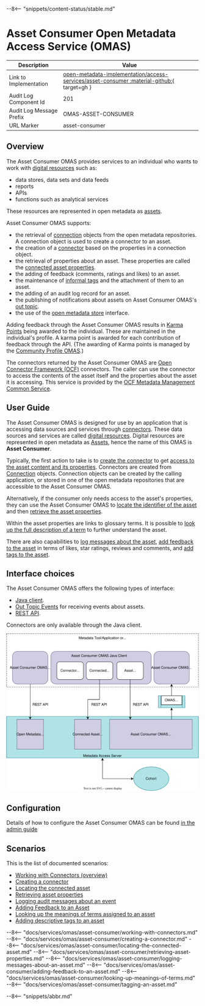 <!-- SPDX-License-Identifier: CC-BY-4.0 -->
<!-- Copyright Contributors to the Egeria project. -->

--8<-- "snippets/content-status/stable.md"

# Asset Consumer Open Metadata Access Service (OMAS)


| Description              | Value                                                                                                                                                                                              |
|--------------------------|----------------------------------------------------------------------------------------------------------------------------------------------------------------------------------------------------|
| Link to Implementation   | [open-metadata-implementation/access-services/asset-consumer :material-github:](https://github.com/odpi/egeria/tree/main/open-metadata-implementation/access-services/asset-consumer){ target=gh } |
| Audit Log Component Id   | 201                                                                                                                                                                                                |
| Audit Log Message Prefix | OMAS-ASSET-CONSUMER                                                                                                                                                                                |
| URL Marker               | asset-consumer                                                                                                                                                                                     |


## Overview

The Asset Consumer OMAS provides services to an individual who wants to work
with [digital resources](/concepts/resource) such as:

* data stores, data sets and data feeds
* reports
* APIs
* functions such as analytical services

These resources are represented in open metadata as [assets](/concepts/asset).

Asset Consumer OMAS supports:

* the retrieval of [connection](/concepts/connection) objects from the open metadata repositories.  A connection object is used to create a connector to an asset.
* the creation of a [connector](/concepts/connector) based on the properties in a connection object.
* the retrieval of properties about an asset.  These properties are called the [connected asset properties](/concepts/connected-asset-properties).
* the adding of feedback (comments, ratings and likes) to an asset.
* the maintenance of [informal tags](/concepts/informal-tag) and the attachment of them to an asset.
* the adding of an audit log record for an asset.
* the publishing of notifications about assets on Asset Consumer OMAS's [out topic](/concepts/out-topic).
* the use of the [open metadata store](/services/gaf-metadata-management) interface.

Adding feedback through the Asset Consumer OMAS results in [Karma Points](/concepts/karma-point) being awarded to the individual.  These are maintained in the individual's profile.  A karma point is awarded for each contribution of feedback through the API. (The awarding of Karma points is managed by the [Community Profile OMAS](/services/omas/community-profile/overview).)

The connectors returned by the Asset Consumer OMAS are [Open Connector Framework (OCF)](/frameworks/ocf/overview) connectors.  The caller can use the connector to access the contents of the asset itself and the properties about the asset it is accessing.   This service is provided by the [OCF Metadata Management Common Service](/services/ocf-metadata-management).

## User Guide

The Asset Consumer OMAS is designed for use by an application that is accessing data sources and services through [connectors](/concepts/connector). These data sources and services are called [digital resources](/concepts/resource).  Digital resources are represented in open metadata as [Assets](/concepts/asset), hence the name of this OMAS is **Asset Consumer**.

Typically, the first action to take is to [create the connector](#creating-a-connector-for-application-use) to get [access to the asset content and its properties](#working-with-connectors). Connectors are created from
[Connection](/concepts/connection) objects. Connection objects can be created by the calling application, or stored in one of the open metadata repositories that are accessible to the Asset Consumer OMAS.

Alternatively, if the consumer only needs access to the asset's properties, they can use the Asset Consumer OMAS to [locate the identifier of the asset](#locating-the-connected-asset) and then [retrieve the asset properties](#retrieving-asset-properties).

Within the asset properties are links to glossary terms. It is possible to [look up the full description of a term](#looking-up-the-meanings-of-terms) to further understand the asset.

There are also capabilities to 
[log messages about the asset](#logging-messages-about-an-asset),
[add feedback to the asset](#adding-feedback-to-an-asset)
in terms of likes, star ratings, reviews and comments,
and [add tags to the asset](#tagging-an-asset).

## Interface choices

The Asset Consumer OMAS offers the following types of interface:

* [Java client](https://odpi.github.io/egeria/org/odpi/openmetadata/accessservices/assetconsumer/client/package-summary.html).
* [Out Topic Events](https://odpi.github.io/egeria/org/odpi/openmetadata/accessservices/assetconsumer/events/package-summary.html) for receiving events about assets.
* [REST API](https://odpi.github.io/egeria/org/odpi/openmetadata/accessservices/assetconsumer/server/spring/package-summary.html).

Connectors are only available through the Java client.

![Overview](asset-consumer-overview.svg)

## Configuration

Details of how to configure the Asset Consumer OMAS can be found [in the admin guide](/guides/admin/services/configuring-the-access-services)

## Scenarios

This is the list of documented scenarios:

* [Working with Connectors (overview)](#working-with-connectors)
* [Creating a connector](#creating-a-connector-for-application-use)
* [Locating the connected asset](#locating-the-connected-asset)
* [Retrieving asset properties](#retrieving-asset-properties)
* [Logging audit messages about an event](#logging-messages-about-an-asset)
* [Adding Feedback to an Asset](#adding-feedback-to-an-asset)
* [Looking up the meanings of terms assigned to an asset](#looking-up-the-meanings-of-terms)
* [Adding descriptive tags to an asset](#tagging-an-asset)

--8<-- "docs/services/omas/asset-consumer/working-with-connectors.md"
--8<-- "docs/services/omas/asset-consumer/creating-a-connector.md"
--8<-- "docs/services/omas/asset-consumer/locating-the-connected-asset.md"
--8<-- "docs/services/omas/asset-consumer/retrieving-asset-properties.md"
--8<-- "docs/services/omas/asset-consumer/logging-messages-about-an-asset.md"
--8<-- "docs/services/omas/asset-consumer/adding-feedback-to-an-asset.md"
--8<-- "docs/services/omas/asset-consumer/looking-up-meanings-of-terms.md"
--8<-- "docs/services/omas/asset-consumer/tagging-an-asset.md"

--8<-- "snippets/abbr.md"
